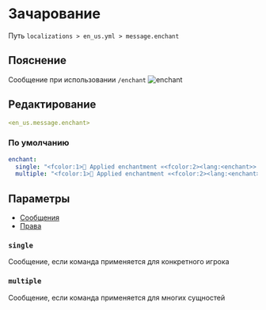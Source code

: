 # Зачарование
Путь `localizations > en_us.yml > message.enchant`

## Пояснение
Сообщение при использовании `/enchant`
![enchant](/enchant.png)

## Редактирование
```yaml
<en_us.message.enchant>
```

### По умолчанию
```yaml
enchant:
  single: "<fcolor:1>📖 Applied enchantment «<fcolor:2><lang:<enchant>> <lang:<level>></fcolor:2>» to <display_name>'s item"
  multiple: "<fcolor:1>📖 Applied enchantment «<fcolor:2><lang:<enchant>> <lang:<level>></fcolor:2>» to <fcolor:2><count></fcolor:2> entities"
```

## Параметры

- [Сообщения](/docs/message/enchant/)
- [Права](/docs/permission/message/enchant/)

### `single`

Сообщение, если команда применяется для конкретного игрока

### `multiple`

Сообщение, если команда применяется для многих сущностей